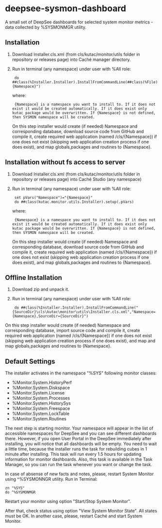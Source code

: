 deepsee-sysmon-dashboard
==============

A small set of DeepSee dashboards for selected system monitor metrics - data collected by %SYSMONMGR utility.


Installation
------------


1. Download Installer.cls.xml (from cls/kutac/monitor/utils folder in repository or releases page) into Caché manager directory.
2. Run in terminal (any namespace) under user with %All role: 

        do ##class(%Installer.Installer).InstallFromCommandLine(##class(%File).ManagerDirectory()_"Installer.cls.xml","Namespace={Namespace}")
        
    where:
  
        {Namespace} is a namespace you want to install to. If it does not exist it would be created automatically. If it does exist only kutac package would be overwritten. If {Namespace} is not defined, then SYSMON namespace will be created. 
    On this step installer would create (if needed) Namespace and corresponding database, download source code from GitHub and compile it, create required web application (named /cls/{Namespace}) if one does not exist (skipping web application creation process if one does exist), and map globals,packages and routines to {Namespace}.
        
        
Installation without fs access to server
-----------
1. Download Installer.cls.xml (from cls/kutac/monitor/utils folder in repository or releases page) into Caché Studio (any namespace)
2. Run in terminal (any namespace) under user with %All role: 

        set pVars("Namespace")="{Namespace}"
        do ##class(kutac.monitor.utils.Installer).setup(.pVars)

    where: 
    
        {Namespace} is a namespace you want to install to. If it does not exist it would be created automatically. If it does exist only kutac package would be overwritten. If {Namespace} is not defined, then SYSMON namespace will be created. 
    On this step installer would create (if needed) Namespace and corresponding database, download source code from GitHub and compile it, create required web application (named /cls/{Namespace}) if one does not exist (skipping web application creation process if one does exist), and map globals,packages and routines to {Namespace}.
    
Offline Installation
-----------------

1. Download zip and unpack it.
2. Run in terminal (any namespace) under user with %All role:

        do ##class(%Installer.Installer).InstallFromCommandLine("{SourceDir}\cls\kutac\monitor\utils\Installer.cls.xml","Namespace={Namespace},SourceDir={SourceDir}")

On this step installer would create (if needed) Namespace and corresponding database, import source code and compile it, create required web application (named /cls/{Namespace}) if one does not exist (skipping web application creation process if one does exist), and map and map globals,packages and routines to {Namespace}.

Default Settings
----------------

The installer activates in the namespace "%SYS" following monitor classes:

* %Monitor.System.HistoryPerf
* %Monitor.System.Diskspace
* %Monitor.System.License
* %Monitor.System.Processes
* %Monitor.System.HistorySys
* %Monitor.System.Freespace
* %Monitor.System.LockTable
* %Monitor.System.Routines

The next step is starting monitor. Your namespace will appear in the list of accessible namespaces for DeepSee and you can see different dashboards there. However, if you open User Portal in the DeepSee immediately after installing, you will notice that all dashboards will be empty. You need to wait a little time, because the installer runs the task for rebuilding cubes in 1 minute after installing. This task will run every 1.5 hours for updating information for monitor dashboards. Also, this task is available in the Task Manager, so you can run the task whenever you want or change the task.

In case of absense of new facts and notes, please, restart System Monitor using ^%SYSMONNGR utility. Run in Terminal:

    zn "%SYS"
    do ^%SYSMONMGR
    
Restart your monitor using option "Start/Stop System Monitor".
    
After that, check status using option "View System Monitor State". All states must be OK. In another case, please, restart Caché and start System Monitor.
        




